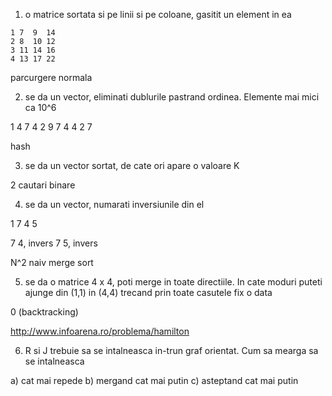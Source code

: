 1. o matrice sortata si pe linii si pe coloane, gasitit un element in ea

```
1 7  9  14
2 8  10 12
3 11 14 16
4 13 17 22
```

parcurgere normala

2. se da un vector, eliminati dublurile pastrand ordinea. Elemente mai mici ca 10^6

1 4 7 4 2 9 7 4 4 2 7

hash

3. se da un vector sortat, de cate ori apare o valoare K

2 cautari binare

4. se da un vector, numarati inversiunile din el

1 7 4 5

7 4, invers
7 5, invers

N^2 naiv
merge sort


5. se da o matrice 4 x 4, poti merge in toate directiile. In cate moduri puteti ajunge din (1,1) in (4,4) trecand prin toate casutele fix o data

0 (backtracking)

http://www.infoarena.ro/problema/hamilton

6. R si J trebuie sa se intalneasca in-trun graf orientat. Cum sa mearga sa se intalneasca 

a) cat mai repede
b) mergand cat mai putin
c) asteptand cat mai putin
